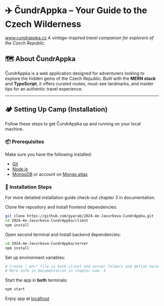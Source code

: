 # ✈️ ČundrAppka – Your Guide to the Czech Wilderness
www.cundrappka.cz
*A vintage-inspired travel companion for explorers of the Czech Republic.*

## 🗺 About ČundrAppka
ČundrAppka is a web application designed for adventurers looking to explore the hidden gems of the Czech Republic. Built with the **MERN stack** and **TypeScript**, it offers curated routes, must-see landmarks, and insider tips for an authentic travel experience.

---

## 🏕 Setting Up Camp (Installation)
Follow these steps to get ČundrAppka up and running on your local machine.

### 📦 Prerequisites  
Make sure you have the following installed:
- [Git](https://git-scm.com/downloads)
- [Node.js](https://nodejs.org/en)
- [MongoDB](https://www.mongodb.com/try/download/community) or account on [Mongo atlas](https://www.mongodb.com/products/platform/atlas-database)

### 🔧 Installation Steps  
For more detailed installation guide check-out chapter 3 in documentation.

Clone the repository and install frontend dependencies:
```sh
git clone https://github.com/gyarab/2024-4e-Javurkova-CundrAppka.git
cd 2024-4e-Javurkova-CundrAppka/client
npm install
```
Open second terminal and install backend dependencies:
```sh
cd 2024-4e-Javurkova-CundrAppka/server
npm install
```

Set up environment variables:
```sh
# Create ".env" file in both client and server folders and define necessary variables
# More info in documentation in chapter num. 3
```

Start the app in **both** terminals:
```sh
npm start
```

Enjoy app at [localhost](http://localhost:3000/)
